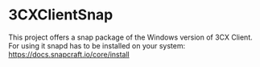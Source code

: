 # 3CXClientSnap
This project offers a snap package of the Windows version of 3CX Client. For using it snapd has to be installed on your system: https://docs.snapcraft.io/core/install
